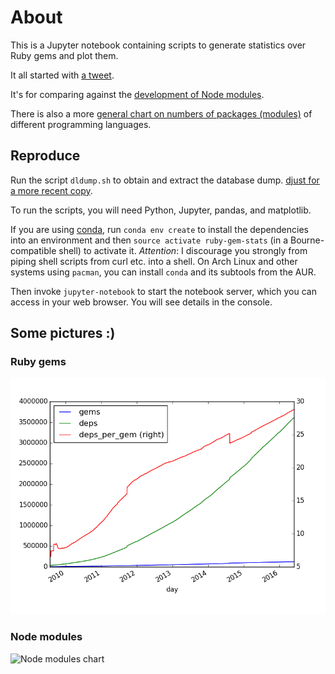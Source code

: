 # About

This is a Jupyter notebook containing scripts to generate statistics over Ruby gems and plot them.

It all started with [a tweet](http://www.apiful.io/intro/2016/06/01/npm-analysis.html).

It's for comparing against the [development of Node modules](http://www.apiful.io/intro/2016/06/01/npm-analysis.html).

There is also a more [general chart on numbers of packages (modules)](http://www.modulecounts.com/) of different programming languages.

## Reproduce

Run the script `dldump.sh` to obtain and extract the database dump. [djust for a more recent copy](https://rubygems.org/pages/data).

To run the scripts, you will need Python, Jupyter, pandas, and matplotlib.

If you are using [conda](http://conda.pydata.org/docs/intro.html), run `conda env create` to install the dependencies into an environment and then `source activate ruby-gem-stats` (in a Bourne-compatible shell) to activate it.
*Attention*: I discourage you strongly from piping shell scripts from curl etc. into a shell. On Arch Linux and other systems using `pacman`, you can install `conda` and its subtools from the AUR.

Then invoke `jupyter-notebook` to start the notebook server, which you can access in your web browser. You will see details in the console.

## Some pictures :)

### Ruby gems
![Ruby gems chart](img/rubygems.png)

### Node modules
![Node modules chart](http://www.apiful.io/assets/posts/npm-analysis/npm_growth.png)

